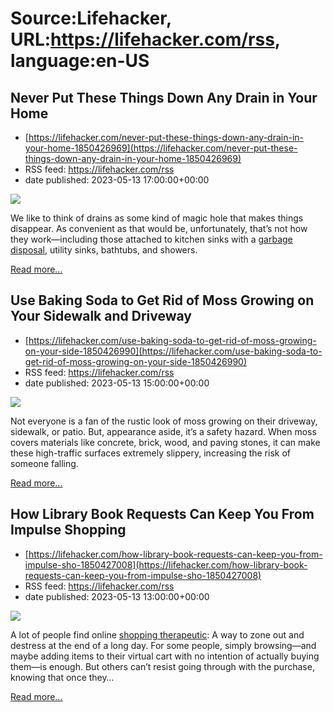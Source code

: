 # Source:Lifehacker, URL:https://lifehacker.com/rss, language:en-US

## Never Put These Things Down Any Drain in Your Home
 - [https://lifehacker.com/never-put-these-things-down-any-drain-in-your-home-1850426969](https://lifehacker.com/never-put-these-things-down-any-drain-in-your-home-1850426969)
 - RSS feed: https://lifehacker.com/rss
 - date published: 2023-05-13 17:00:00+00:00

<img class="type:primaryImage" src="https://i.kinja-img.com/gawker-media/image/upload/s--9W1xaOnn--/c_fit,fl_progressive,q_80,w_636/72518022685dae7571edbcbd14e8b659.jpg" /><p>We like to think of drains as some kind of magic hole that makes things disappear. As convenient as that would be, unfortunately, that’s not how they work—including those attached to kitchen sinks with a <a href="https://lifehacker.com/please-dont-put-these-things-down-your-garbage-disposal-1832877161" target="_blank">garbage disposal</a>, utility sinks, bathtubs, and showers.</p><p><a href="https://lifehacker.com/never-put-these-things-down-any-drain-in-your-home-1850426969">Read more...</a></p>

## Use Baking Soda to Get Rid of Moss Growing on Your Sidewalk and Driveway
 - [https://lifehacker.com/use-baking-soda-to-get-rid-of-moss-growing-on-your-side-1850426990](https://lifehacker.com/use-baking-soda-to-get-rid-of-moss-growing-on-your-side-1850426990)
 - RSS feed: https://lifehacker.com/rss
 - date published: 2023-05-13 15:00:00+00:00

<img class="type:primaryImage" src="https://i.kinja-img.com/gawker-media/image/upload/s--0BoV9001--/c_fit,fl_progressive,q_80,w_636/a5d6adeed918a7941ce8b2720d355b97.jpg" /><p>Not everyone is a fan of the rustic look of moss growing on their driveway, sidewalk, or patio. But, appearance aside, it’s a safety hazard. When moss covers materials like concrete, brick, wood, and paving stones, it can make these high-traffic surfaces extremely slippery, increasing the risk of someone falling. </p><p><a href="https://lifehacker.com/use-baking-soda-to-get-rid-of-moss-growing-on-your-side-1850426990">Read more...</a></p>

## How Library Book Requests Can Keep You From Impulse Shopping
 - [https://lifehacker.com/how-library-book-requests-can-keep-you-from-impulse-sho-1850427008](https://lifehacker.com/how-library-book-requests-can-keep-you-from-impulse-sho-1850427008)
 - RSS feed: https://lifehacker.com/rss
 - date published: 2023-05-13 13:00:00+00:00

<img class="type:primaryImage" src="https://i.kinja-img.com/gawker-media/image/upload/s--g0_7wt5R--/c_fit,fl_progressive,q_80,w_636/0b4c62627e4cc7cc408ae2aace9baa5b.jpg" /><p>A lot of people find online <a href="https://lifehacker.com/learn-the-psychology-behind-your-spending-problem-to-ov-1665980302" target="_blank">shopping therapeutic</a>: A way to zone out and destress at the end of a long day. For some people, simply browsing—and maybe adding items to their virtual cart with no intention of actually buying them—is enough. But others can’t resist going through with the purchase, knowing that once they…</p><p><a href="https://lifehacker.com/how-library-book-requests-can-keep-you-from-impulse-sho-1850427008">Read more...</a></p>


